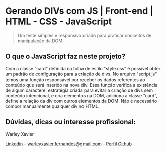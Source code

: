 # Gerando DIVs com JS | Front-end | HTML - CSS - JavaScript
> Um teste simples e responsivo criado para praticar conceitos de manipulação da DOM.

## O que o JavaScript faz neste projeto?

Com a classe "card" definida na folha de estilo "style.css" é possível obter um padrão de configuração para a criação de divs. No arquivo "script.js" temos uma função responsável por receber os dados referentes ao conteúdo que será inserido na nova div. Essa função verifica a existência de algum caractere, estratégia criada para evitar a criação de divs sem conteúdo intencional, e cria elementos na DOM, adiciona a classe "card", define a relação da div com outros elementos da DOM. Não é necessário compor manualmente qualquer div no HTML.

## Dúvidas, dicas ou interesse profissional:

Warley Xavier

[Linkedin](https://www.linkedin.com/in/warley-xavier-a8b8811b7) – warleyxavier.fernandes@gmail.com - 
[Perfil Github](https://github.com/wrlxavier)

